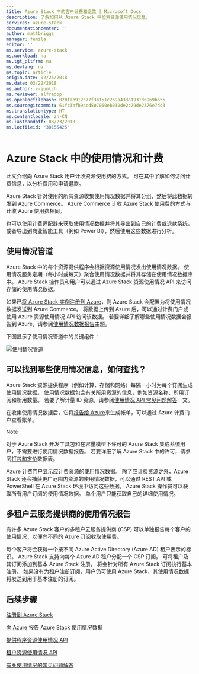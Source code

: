 ```yaml
---
title: Azure Stack 中的客户计费和退款 | Microsoft Docs
description: 了解如何从 Azure Stack 中检索资源使用情况信息。
services: azure-stack
documentationcenter: ''
author: mattbriggs
manager: femila
editor: ''
ms.service: azure-stack
ms.workload: na
ms.tgt_pltfrm: na
ms.devlang: na
ms.topic: article
origin.date: 02/25/2018
ms.date: 03/22/2018
ms.author: v-junlch
ms.reviewer: alfredop
ms.openlocfilehash: 020fab912c77f3b151c269a433a1931d6969b655
ms.sourcegitcommit: 61fc3bfb9acd507060eb030de2c79de2376e7dd3
ms.translationtype: HT
ms.contentlocale: zh-CN
ms.lasthandoff: 03/23/2018
ms.locfileid: "30155425"
---
```

# <a name="usage-and-billing-in-azure-stack"></a>Azure Stack 中的使用情况和计费

此文介绍向 Azure Stack 用户计收资源使用费的方式。 可在其中了解如何访问计费信息，以分析费用和申请退款。

Azure Stack 针对使用的所有资源收集使用情况数据并将其分组，然后将此数据转发到 Azure Commerce。 Azure Commerce 计收 Azure Stack 使用费的方式与计收 Azure 使用费相同。

也可以使用计费适配器来获取使用情况数据并将其导出到自己的计费或退款系统，或者导出到商业智能工具（例如 Power BI），然后使用这些数据进行分析。


## <a name="usage-pipeline"></a>使用情况管道

Azure Stack 中的每个资源提供程序会根据资源使用情况发出使用情况数据。 使用情况服务定期（每小时或每天）聚合使用情况数据并将其存储在使用情况数据库中。 Azure Stack 操作员和用户可以通过 Azure Stack 资源使用情况 API 来访问存储的使用情况数据。 

如果已[将 Azure Stack 实例注册到 Azure](azure-stack-register.md)，则 Azure Stack 会配置为将使用情况数据发送到 Azure Commerce。 将数据上传到 Azure 后，可以通过计费门户或使用 Azure 资源使用情况 API 访问该数据。 若要详细了解哪些使用情况数据会报告到 Azure，请参阅[使用情况数据报告](azure-stack-usage-reporting.md)主题。  

下图显示了使用情况管道中的关键组件： 

![使用情况管道](media\azure-stack-billing-and-chargeback\usagepipeline.png)

## <a name="what-usage-information-can-i-find-and-how"></a>可以找到哪些使用情况信息，如何查找？

Azure Stack 资源提供程序（例如计算、存储和网络）每隔一小时为每个订阅生成使用情况数据。 使用情况数据包含有关所用资源的信息，例如资源名称、所用订阅和所用数量。 若要了解计量 ID 资源，请参阅[使用情况 API 常见问题解答](azure-stack-usage-related-faq.md)一文。

在收集使用情况数据后，它将[报告给 Azure](azure-stack-usage-reporting.md)来生成帐单，可以通过 Azure 计费门户查看账单。 


> [!NOTE]
> 对于 Azure Stack 开发工具包和在容量模型下许可的 Azure Stack 集成系统用户，不需要进行使用情况数据报告。 若要详细了解 Azure Stack 中的许可，请参阅[打包和定价](https://azure.microsoft.com/mediahandler/files/resourcefiles/5bc3f30c-cd57-4513-989e-056325eb95e1/Azure-Stack-packaging-and-pricing-datasheet.pdf)数据表。

Azure 计费门户显示应计费资源的使用情况数据。 除了应计费资源之外，Azure Stack 还会捕获更广范围内资源的使用情况数据，可以通过 REST API 或 PowerShell 在 Azure Stack 环境中访问这些数据。 Azure Stack 操作员可以获取所有用户订阅的使用情况数据。 单个用户只能获取自己的详细使用情况。 

## <a name="usage-reporting-for-multitenant-cloud-service-providers"></a>多租户云服务提供商的使用情况报告

有许多 Azure Stack 客户的多租户云服务提供商 (CSP) 可以单独报告每个客户的使用情况，以便向不同的 Azure 订阅收取使用费。 

每个客户将会获得一个按不同 Azure Active Directory (Azure AD) 租户表示的标识。 Azure Stack 支持向每个 Azure AD 租户分配一个 CSP 订阅。 可将租户及其订阅添加到基本 Azure Stack 注册。 将会针对所有 Azure Stack 订阅执行基本注册。 如果没有为租户注册订阅，用户仍可使用 Azure Stack，其使用情况数据将发送到用于基本注册的订阅。 


## <a name="next-steps"></a>后续步骤

[注册到 Azure Stack](azure-stack-registration.md)

[向 Azure 报告 Azure Stack 使用情况数据](azure-stack-usage-reporting.md)

[提供程序资源使用情况 API](azure-stack-provider-resource-api.md)

[租户资源使用情况 API](azure-stack-tenant-resource-usage-api.md)

[有关使用情况的常见问题解答](azure-stack-usage-related-faq.md)

<!-- Update_Description: wording update -->